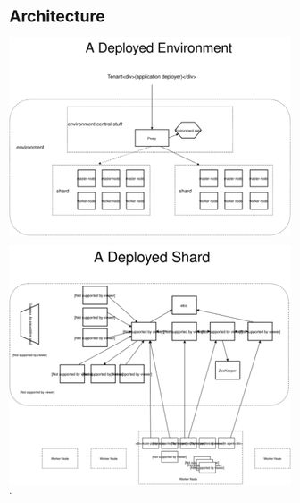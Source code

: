 # Architecture

![a picture of a deployed environment](media/DeployedTopology.svg)

![a picture of a shard](media/DeployedShard.svg).
